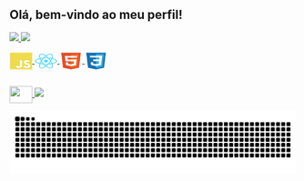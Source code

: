 ## Olá, bem-vindo ao meu perfil! 
 <div>
  <a href="https://github.com/JessicAnanias">
  <img height="180em" src="https://github-readme-stats.vercel.app/api?username=JessicAnanias&show_icons=true&theme=dracula&include_all_commits=true&count_private=true"/>
  <img height="180em" src="https://github-readme-stats.vercel.app/api/top-langs/?username=JessicAnanias&layout=compact&langs_count=7&theme=dracula"/>
</div>
<div style="display: inline_block"><br>
  <img align="center" alt="Jessica-Js" height="30" width="40" src="https://raw.githubusercontent.com/devicons/devicon/master/icons/javascript/javascript-plain.svg">
  <img align="center" alt="Jessica-React" height="30" width="40" src="https://raw.githubusercontent.com/devicons/devicon/master/icons/react/react-original.svg">
  <img align="center" alt="Jessica-HTML" height="30" width="40" src="https://raw.githubusercontent.com/devicons/devicon/master/icons/html5/html5-original.svg">
  <img align="center" alt="Jessica-CSS" height="30" width="40" src="https://raw.githubusercontent.com/devicons/devicon/master/icons/css3/css3-original.svg">
</div>

##
  
<div> 
  <a href="	https://img.shields.io/badge/Microsoft_Teams-6264A7?style=for-the-badge&logo=microsoft-teams&logoColor=white" target="_blank"></a> 
  <a href="mailto:jessicasilva.ananias@gmail.com"><img src="https://img.icons8.com/fluent/48/000000/gmail.png" width="40" height="30" align="center" /> </a>
  <a href="https://www.linkedin.com/in/j%C3%A9ssica-silva-7b76ba97/" target="_blank"><img src="https://img.shields.io/badge/-LinkedIn-%230077B5?style=for-the-badge&logo=linkedin&logoColor=white" target="_blank"></a> 
 
  
  
  ![Snake animation](https://github.com/JessicAnanias/JessicAnanias/blob/output/github-contribution-grid-snake.svg)
  
</div>  
